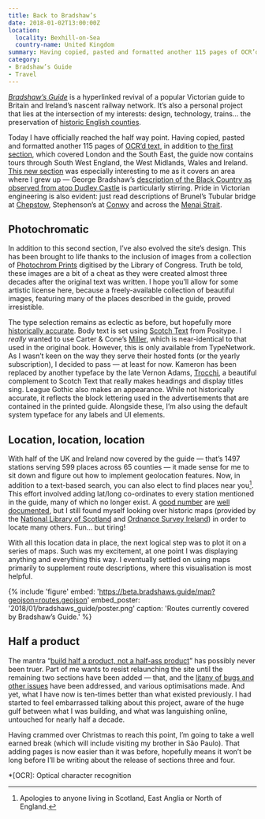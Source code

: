 ```yaml
---
title: Back to Bradshaw’s
date: 2018-01-02T13:00:00Z
location:
  locality: Bexhill-on-Sea
  country-name: United Kingdom
summary: Having copied, pasted and formatted another 115 pages of OCR’d text, <cite>Bradshaw’s Guide</cite> now contains tours throughout South West England, the West Midlands, Wales and Ireland.
category:
- Bradshaw’s Guide
- Travel
---
```

[<cite>Bradshaw’s Guide</cite>][1] is a hyperlinked revival of a popular Victorian guide to Britain and Ireland’s nascent railway network. It’s also a personal project that lies at the intersection of my interests: design, technology, trains… the preservation of [historic English counties][2].

Today I have officially reached the half way point. Having copied, pasted and formatted another 115 pages of [OCR’d text][3], in addition to [the first section][4], which covered London and the South East, the guide now contains tours through South West England, the West Midlands, Wales and Ireland. [This new section][5] was especially interesting to me as it covers an area where I grew up — George Bradshaw’s [description of the Black Country as observed from atop Dudley Castle][6] is particularly stirring. Pride in Victorian engineering is also evident: just read descriptions of Brunel’s Tubular bridge at [Chepstow][7], Stephenson’s at [Conwy][8] and across the [Menai Strait][9].

## Photochromatic

In addition to this second section, I’ve also evolved the site’s design. This has been brought to life thanks to the inclusion of images from a collection of [Photochrom Prints][10] digitised by the Library of Congress. Truth be told, these images are a bit of a cheat as they were created almost three decades after the original text was written. I hope you’ll allow for some artistic license here, because a freely-available collection of beautiful images, featuring many of the places described in the guide, proved irresistible.

The type selection remains as eclectic as before, but hopefully more [historically accurate][11]. Body text is set using [Scotch Text][12] from Positype. I *really* wanted to use Carter & Cone’s [Miller][13], which is near-identical to that used in the original book. However, this is only available from TypeNetwork. As I wasn’t keen on the way they serve their hosted fonts (or the yearly subscription), I decided to pass — at least for now. Kameron has been replaced by another typeface by the late Vernon Adams, [Trocchi][14], a beautiful complement to Scotch Text that really makes headings and display titles sing. League Gothic also makes an appearance. While not historically accurate, it reflects the block lettering used in the advertisements that are contained in the printed guide. Alongside these, I’m also using the default system typeface for any labels and UI elements.

## Location, location, location

With half of the UK and Ireland now covered by the guide — that’s 1497 stations serving 599 places across 65 counties — it made sense for me to sit down and figure out how to implement geolocation features. Now, in addition to a text-based search, you can also elect to find places near you[^1]. This effort involved adding lat/long co-ordinates to every station mentioned in the guide, many of which no longer exist. A [good number][15] are [well documented][16], but I still found myself looking over historic maps (provided by the [National Library of Scotland][17] and [Ordnance Survey Ireland][18]) in order to locate many others. Fun… but tiring!

With all this location data in place, the next logical step was to plot it on a series of maps. Such was my excitement, at one point I was displaying anything and everything this way. I eventually settled on using maps primarily to supplement route descriptions, where this visualisation is most helpful.

{% include 'figure'
  embed: 'https://beta.bradshaws.guide/map?geojson=routes.geojson'
  embed_poster: '2018/01/bradshaws_guide/poster.png'
  caption: 'Routes currently covered by Bradshaw’s Guide.'
%}

## Half a product

The mantra “[build half a product, not a half-ass product][19]” has possibly never been truer. Part of me wants to resist relaunching the site until the remaining two sections have been added — that, and the [litany of bugs and other issues][20] have been addressed, and various optimisations made. And yet, what I have now is ten-times better than what existed previously. I had started to feel embarrassed talking about this project, aware of the huge gulf between what I was building, and what was languishing online, untouched for nearly half a decade.

Having crammed over Christmas to reach this point, I’m going to take a well earned break (which will include visiting my brother in São Paulo). That adding pages is now easier than it was before, hopefully means it won’t be long before I’ll be writing about the release of sections three and four.

[^1]: Apologies to anyone living in Scotland, East Anglia or North of England.

[1]: https://bradshaws.guide
[2]: /2009/06/historic_counties_and_psychoville
[3]: https://catalog.hathitrust.org/Record/000075905
[4]: https://bradshaws.guide/routes/section:1
[5]: https://bradshaws.guide/routes/section:2
[6]: https://bradshaws.guide/places/england/worcestershire/dudley
[7]: https://bradshaws.guide/places/england/monmouthshire/chepstow
[8]: https://bradshaws.guide/places/wales/carnarvonshire/conway
[9]: https://bradshaws.guide/places/wales/carnarvonshire/menai-bridge
[10]: https://www.loc.gov/collections/photochrom-prints/about-this-collection
[11]: https://en.wikipedia.org/wiki/Scotch_Roman
[12]: https://www.myfonts.com/fonts/positype/scotch/
[13]: https://store.typenetwork.com/foundry/cartercone/series/miller
[14]: https://www.fontsquirrel.com/fonts/trocchi
[15]: https://en.wikipedia.org/wiki/Category:Disused_railway_stations_in_the_United_Kingdom
[16]: http://www.disused-stations.org.uk
[17]: https://maps.nls.uk
[18]: https://map.geohive.ie
[19]: https://basecamp.com/books/Getting%20Real.pdf
[20]: https://github.com/bradshawsguide/website/issues

*[OCR]: Optical character recognition
